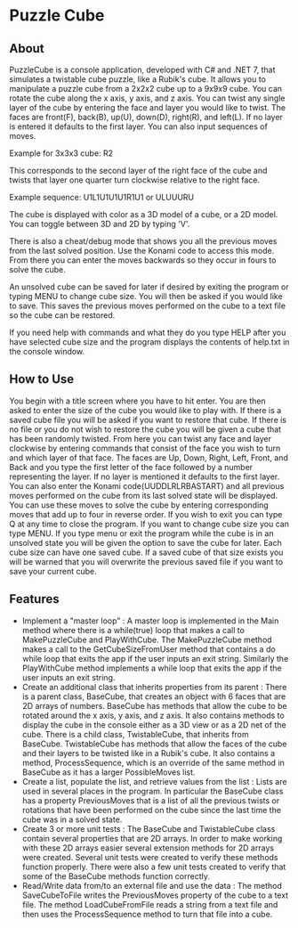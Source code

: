 # Puzzle Cube

## About
PuzzleCube is a console application, developed with C# and .NET 7, that simulates a twistable cube puzzle, like a Rubik's cube. It allows you to manipulate a puzzle cube from a 2x2x2 cube up to a 9x9x9 cube. You can rotate the cube along the x axis, y axis, and z axis. You can twist any single layer of the cube by entering the face and layer you would like to twist. The faces are front(F), back(B), up(U), down(D), right(R), and left(L). If no layer is entered it defaults to the first layer. You can also input sequences of moves.

Example for 3x3x3 cube: R2

This corresponds to the second layer of the right face of the cube and twists that layer one quarter turn clockwise relative to the right face.

Example sequence: U1L1U1U1U1R1U1 or ULUUURU

The cube is displayed with color as a 3D model of a cube, or a 2D model. You can toggle between 3D and 2D by typing 'V'.

There is also a cheat/debug mode that shows you all the previous moves from the last solved position. Use the Konami code to access this mode. From there you can enter the moves backwards so they occur in fours to solve the cube.

An unsolved cube can be saved for later if desired by exiting the program or typing MENU to change cube size. You will then be asked if you would like to save. This saves the previous moves performed on the cube to a text file so the cube can be restored.

If you need help with commands and what they do you type HELP after you have selected cube size and the program displays the contents of help.txt in the console window.

## How to Use
You begin with a title screen where you have to hit enter. You are then asked to enter the size of the cube you would like to play with. If there is a saved cube file you will be asked if you want to restore that cube. If there is no file or you do not wish to restore the cube you will be given a cube that has been randomly twisted. From here you can twist any face and layer clockwise by entering commands that consist of the face you wish to turn and which layer of that face. The faces are Up, Down, Right, Left, Front, and Back and you type the first letter of the face followed by a number representing the layer. If no layer is mentioned it defaults to the first layer. You can also enter the Konami code(UUDDLRLRBASTART) and all previous moves performed on the cube from its last solved state will be displayed. You can use these moves to solve the cube by entering corresponding moves that add up to four in reverse order. If you wish to exit you can type Q at any time to close the program. If you want to change cube size you can type MENU. If you type menu or exit the program while the cube is in an unsolved state you will be given the option to save the cube for later. Each cube size can have one saved cube. If a saved cube of that size exists you will be warned that you will overwrite the previous saved file if you want to save your current cube.

## Features
- Implement a "master loop" : A master loop is implemented in the Main method where there is a while(true) loop that makes a call to MakePuzzleCube and PlayWithCube. The MakePuzzleCube method makes a call to the GetCubeSizeFromUser method that contains a do while loop that exits the app if the user inputs an exit string. Similarly the PlayWithCube method implements a while loop that exits the app if the user inputs an exit string.
- Create an additional class that inherits properties from its parent : There is a parent class, BaseCube, that creates an object with 6 faces that are 2D arrays of numbers. BaseCube has methods that allow the cube to be rotated around the x axis, y axis, and z axis. It also contains methods to display the cube in the console either as a 3D view or as a 2D net of the cube. There is a child class, TwistableCube, that inherits from BaseCube. TwistableCube has methods that allow the faces of the cube and their layers to be twisted like in a Rubik's cube. It also contains a method, ProcessSequence, which is an override of the same method in BaseCube as it has a larger PossibleMoves list. 
- Create a list, populate the list, and retrieve values from the list : Lists are used in several places in the program. In particular the BaseCube class has a property PreviousMoves that is a list of all the previous twists or rotations that have been performed on the cube since the last time the cube was in a solved state.
- Create 3 or more unit tests : The BaseCube and TwistableCube class contain several properties that are 2D arrays. In order to make working with these 2D arrays easier several extension methods for 2D arrays were created. Several unit tests were created to verify these methods function properly. There were also a few unit tests created to verify that some of the BaseCube methods function correctly.
- Read/Write data from/to an external file and use the data : The method SaveCubeToFile writes the PreviousMoves property of the cube to a text file. The method LoadCubeFromFile reads a string from a text file and then uses the ProcessSequence method to turn that file into a cube.